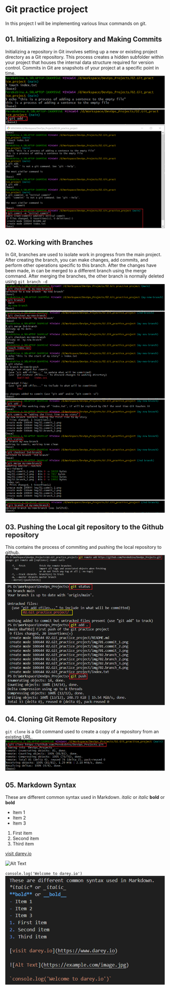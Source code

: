 # Git practice project

In this project I will be implementing various linux commands on git.

## 01. Initializing a Repository and Making Commits
Initializing a repository in Git involves setting up a new or existing project directory as a Git repository. This process creates a hidden subfolder within your project that houses the internal data structure required for version control. Commits in Git are snapshots of your project at a specific point in time.
![](./img/01.commit_1.png)
![](./img/01.commit_2.png)
![](./img/01.commit_3.png)

## 02. Working with Branches
In Git, branches are used to isolate work in progress from the main project. After creating the branch, you can make changes, add commits, and perform other operations specific to this branch. After the changes have been made, in can be merged to a different branch using the merge command. After merging the branches, the other branch is normally deleted using `git branch -d`
![](./img/02.branch_1.png)
![](./img/02.branch_2.png)
![](./img/02.branch_3.png)
![](./img/02.branch_4.png)

## 03. Pushing the Local git repository to the Github repository
This contains the process of commiting and pushing the local repository to github.
![](./img/03.pushing_local-repo_1.png)
![](./img/03.pushing_local-repo_2.png)

## 04. Cloning Git Remote Repository
`git clone` is a Git command used to create a copy of a repository from an existing URL.
![](./img/04.Cloning.png)

## 05. Markdown Syntax
These are different common syntax used in Markdown.
*italic* or _italic_
**bold** or __bold__
- Item 1
- Item 2
- Item 3
1. First item
2. Second item
3. Third item

[visit darey.io](https://www.darey.io)

![Alt Text](https://example.com/image.jpg)

`console.log('Welcome to darey.io')`
![](./img/05.Markdown_Syntax.png)






